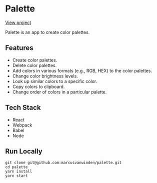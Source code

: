 <h1>Palette</h1>

<p><a href="https://marcusvanwinden-palette.web.app/">View project</a></p>

<p>Palette is an app to create color palettes.</p>

<h2>Features</h2>
<ul>
  <li>Create color palettes.</li>
  <li>Delete color palettes.</li>
  <li>Add colors in various formats (e.g., RGB, HEX) to the color palettes.</li>
  <li>Change color brightness levels.</li>
  <li>Look up similar colors to a specific color.</li>
  <li>Copy colors to clipboard.</li>
  <li>Change order of colors in a particular palette.</li>
</ul>

<h2>Tech Stack</h2>
<ul>
  <li>React</li>
  <li>Webpack</li>
  <li>Babel</li>
  <li>Node</li>
</ul>

<h2>Run Locally</h2>

```
git clone git@github.com:marcusvanwinden/palette.git
cd palette
yarn install
yarn start
```
